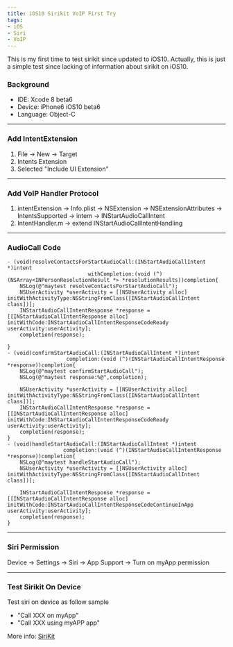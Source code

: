 ```yaml
---
title: iOS10 Sirikit VoIP First Try
tags: 
- iOS
- Siri
- VoIP
---
```


This is my first time to test sirikit since updated to iOS10. Actually, this is just a simple test since lacking of information about sirikit on iOS10.
<!--more-->



### Background
* IDE: Xcode 8 beta6
* Device: iPhone6 iOS10 beta6
* Language: Object-C

----

### Add IntentExtension
1. File -> New -> Target
2. Intents Extension
3. Selected "Include UI Extension"


-----


### Add VoIP Handler Protocol
1. intentExtension -> Info.plist -> NSExtension -> NSExtensionAttributes -> IntentsSupported -> intem -> INStartAudioCallIntent
2. IntentHandler.m -> extend INStartAudioCallIntentHandling

-----

### AudioCall Code
```object-c
- (void)resolveContactsForStartAudioCall:(INStartAudioCallIntent *)intent
                          withCompletion:(void (^)(NSArray<INPersonResolutionResult *> *resolutionResults))completion{
    NSLog(@"maytest resolveContactsForStartAudioCall");
    NSUserActivity *userActivity = [[NSUserActivity alloc] initWithActivityType:NSStringFromClass([INStartAudioCallIntent class])];
    INStartAudioCallIntentResponse *response = [[INStartAudioCallIntentResponse alloc] initWithCode:INStartAudioCallIntentResponseCodeReady userActivity:userActivity];
    completion(response);
    
}
- (void)confirmStartAudioCall:(INStartAudioCallIntent *)intent
                   completion:(void (^)(INStartAudioCallIntentResponse *response))completion{
    NSLog(@"maytest confirmStartAudioCall");
    NSLog(@"maytest response:%@",completion);
    
    NSUserActivity *userActivity = [[NSUserActivity alloc] initWithActivityType:NSStringFromClass([INStartAudioCallIntent class])];
    INStartAudioCallIntentResponse *response = [[INStartAudioCallIntentResponse alloc] initWithCode:INStartAudioCallIntentResponseCodeReady userActivity:userActivity];
    completion(response);
}
- (void)handleStartAudioCall:(INStartAudioCallIntent *)intent
                  completion:(void (^)(INStartAudioCallIntentResponse *response))completion{
    NSLog(@"maytest handleStartAudioCall");
    NSUserActivity *userActivity = [[NSUserActivity alloc] initWithActivityType:NSStringFromClass([INStartAudioCallIntent class])];
    
    INStartAudioCallIntentResponse *response = [[INStartAudioCallIntentResponse alloc] initWithCode:INStartAudioCallIntentResponseCodeContinueInApp userActivity:userActivity];
    completion(response);
}

```


------



### Siri Permission
Device -> Settings -> Siri -> App Support -> Turn on myApp permission


-----


### Test Sirikit On Device
Test siri on device as follow sample

* "Call XXX on myApp"
* "Call XXX using myAPP app"


More info: [SiriKit](https://developer.apple.com/library/prerelease/content/documentation/Intents/Conceptual/SiriIntegrationGuide/index.html#//apple_ref/doc/uid/TP40016875-CH11-SW1)
